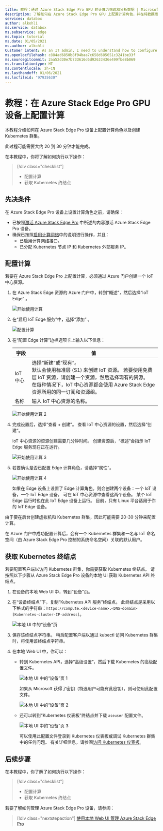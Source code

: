 ```yaml
---
title: 教程：通过 Azure Stack Edge Pro GPU 的计算力筛选和分析数据 | Microsoft Docs
description: 了解如何在 Azure Stack Edge Pro GPU 上配置计算角色，并在将数据发送到 Azure 之前，使用该角色转换数据。
services: databox
author: alkohli
ms.service: databox
ms.subservice: edge
ms.topic: tutorial
ms.date: 01/05/2021
ms.author: alkohli
Customer intent: As an IT admin, I need to understand how to configure compute on Azure Stack Edge Pro so I can use it to transform the data before sending it to Azure.
ms.openlocfilehash: c884ad6850b8f94baa7c658d685651c3241be33f
ms.sourcegitcommit: 2aa52d30e7b733616d6d92633436e499fbe8b069
ms.translationtype: HT
ms.contentlocale: zh-CN
ms.lasthandoff: 01/06/2021
ms.locfileid: "97935630"
---
```

# <a name="tutorial-configure-compute-on-azure-stack-edge-pro-gpu-device"></a>教程：在 Azure Stack Edge Pro GPU 设备上配置计算

<!--[!INCLUDE [applies-to-skus](../../includes/azure-stack-edge-applies-to-all-sku.md)]-->

本教程介绍如何在 Azure Stack Edge Pro 设备上配置计算角色以及创建 Kubernetes 群集。 

此过程可能需要大约 20 到 30 分钟才能完成。


在本教程中，你将了解如何执行以下操作：

> [!div class="checklist"]
> * 配置计算
> * 获取 Kubernetes 终结点

 
## <a name="prerequisites"></a>先决条件

在 Azure Stack Edge Pro 设备上设置计算角色之前，请确保：

- 已按照[激活 Azure Stack Edge Pro](azure-stack-edge-gpu-deploy-activate.md) 中所述的内容激活 Azure Stack Edge Pro 设备。
- 确保已按照[启用计算网络](azure-stack-edge-gpu-deploy-configure-network-compute-web-proxy.md#enable-compute-network)中的说明进行操作，并且：
    - 已启用计算网络接口。
    - 已分配 Kubernetes 节点 IP 和 Kubernetes 外部服务 IP。

## <a name="configure-compute"></a>配置计算

若要在 Azure Stack Edge Pro 上配置计算，必须通过 Azure 门户创建一个 IoT 中心资源。

1. 在 Azure Stack Edge 资源的 Azure 门户中，转到“概述”，然后选择“IoT Edge” 。

   ![开始使用计算](./media/azure-stack-edge-gpu-deploy-configure-compute/configure-compute-1.png)

2. 在“启用 IoT Edge 服务”中，选择“添加” 。

   ![配置计算](./media/azure-stack-edge-gpu-deploy-configure-compute/configure-compute-2.png)

3. 在“配置 Edge 计算”边栏选项卡上输入以下信息：
   
   |字段  |值  |
   |---------|---------|
   |IoT 中心     | 选择“新建”或“现有”。  <br> 默认会使用标准层 (S1) 来创建 IoT 资源。 若要使用免费层 IoT 资源，请创建一个资源，然后选择现有的资源。 <br> 在每种情况下，IoT 中心资源都会使用 Azure Stack Edge 资源所用的同一订阅和资源组。     |
   |名称     |输入 IoT 中心资源的名称。         |

   ![开始使用计算 2](./media/azure-stack-edge-gpu-deploy-configure-compute/configure-compute-3.png)

4. 完成设置后，选择“查看 + 创建”。 查看 IoT 中心资源的设置，然后选择“创建”。

   IoT 中心资源的资源创建需要几分钟时间。 创建资源后，“概述”会指示 IoT Edge 服务现在正在运行。

   ![开始使用计算 3](./media/azure-stack-edge-gpu-deploy-configure-compute/configure-compute-4.png)

5. 若要确认是否已配置 Edge 计算角色，请选择“属性”。

   ![开始使用计算 4](./media/azure-stack-edge-gpu-deploy-configure-compute/configure-compute-5.png)

   如果在 Edge 设备上设置了 Edge 计算角色，则会创建两个设备：一个 IoT 设备，一个 IoT Edge 设备。 可在 IoT 中心资源中查看这两个设备。 某个 IoT Edge 运行时也在此 IoT Edge 设备上运行。 目前，只有 Linux 平台适用于你的 IoT Edge 设备。

由于要在后台创建虚拟机和 Kubernetes 群集，因此可能需要 20-30 分钟来配置计算。

在 Azure 门户中成功配置计算后，会有一个 Kubernetes 群集和一名与 IoT 命名空间（由 Azure Stack Edge Pro 控制的系统命名空间）关联的默认用户。

## <a name="get-kubernetes-endpoints"></a>获取 Kubernetes 终结点

若要配置客户端以访问 Kubernetes 群集，你需要获取 Kubernetes 终结点。 请按照以下步骤从 Azure Stack Edge Pro 设备的本地 UI 获取 Kubernetes API 终结点。

1. 在设备的本地 Web UI 中，转到“设备”页。
2. 在“设备终结点”下，复制“Kubernetes API 服务”终结点。 此终结点是采用以下格式的字符串：`https://compute.<device-name>.<DNS-domain>[Kubernetes-cluster-IP-address]`。 

    ![本地 UI 中的“设备”页](./media/azure-stack-edge-j-series-create-kubernetes-cluster/device-kubernetes-endpoint-1.png)

3. 保存该终结点字符串。 稍后配置客户端以通过 kubectl 访问 Kubernetes 群集时，将使用该终结点字符串。

4. 在本地 Web UI 中，你可以：

    - 转到 Kubernetes API，选择“高级设置”，然后下载 Kubernetes 的高级配置文件。 

        ![本地 UI 中的“设备”页 1](./media/azure-stack-edge-gpu-deploy-configure-compute/download-advanced-config-1.png)

        如果从 Microsoft 获得了密钥（特选用户可能有此密钥），则可使用此配置文件。

        ![本地 UI 中的“设备”页 2](./media/azure-stack-edge-gpu-deploy-configure-compute/download-advanced-config-2.png)

    - 还可以转到“Kubernetes 仪表板”终结点并下载 `aseuser` 配置文件。 
    
        ![本地 UI 中的“设备”页 3](./media/azure-stack-edge-gpu-deploy-configure-compute/download-aseuser-config-1.png)

        可以使用此配置文件登录到 Kubernetes 仪表板或调试 Kubernetes 群集中的任何问题。 有关详细信息，请参阅[访问 Kubernetes 仪表板](azure-stack-edge-gpu-monitor-kubernetes-dashboard.md#access-dashboard)。 


## <a name="next-steps"></a>后续步骤

在本教程中，你了解了如何执行以下操作：

> [!div class="checklist"]
> * 配置计算
> * 获取 Kubernetes 终结点


若要了解如何管理 Azure Stack Edge Pro 设备，请参阅：

> [!div class="nextstepaction"]
> [使用本地 Web UI 管理 Azure Stack Edge Pro](azure-stack-edge-manage-access-power-connectivity-mode.md)
